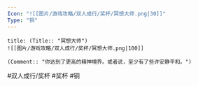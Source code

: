 ```yaml
---
Icon: "![[图片/游戏攻略/双人成行/奖杯/冥想大师.png|30]]"
Type: "铜"
---
```

```ad-common-bronze-trophy
title: (Title:: "冥想大师")
![[图片/游戏攻略/双人成行/奖杯/冥想大师.png|100]]

(Comment:: "你达到了更高的精神境界。或者说，至少有了些许安静平和。")
```

#双人成行/奖杯 #奖杯 #铜
